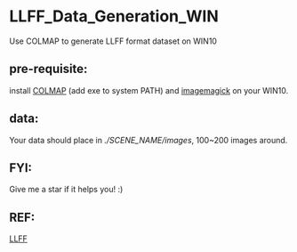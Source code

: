 # LLFF_Data_Generation_WIN
Use COLMAP to generate LLFF format dataset on WIN10

## pre-requisite:

install [COLMAP](https://github.com/colmap/colmap/releases) (add exe to system PATH) and [imagemagick](https://imagemagick.org/script/download.php#windows) on your WIN10.

## data:

Your data should place in *./SCENE_NAME/images*, 100~200 images around.

## FYI:

Give me a star if it helps you! :)

## REF:

[LLFF](https://github.com/Fyusion/LLFF)
